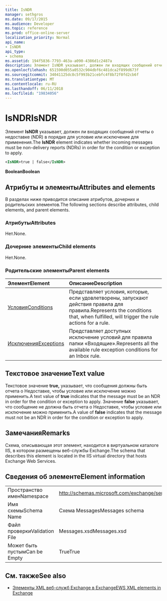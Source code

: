 ```yaml
---
title: IsNDR
manager: sethgros
ms.date: 09/17/2015
ms.audience: Developer
ms.topic: reference
ms.prod: office-online-server
localization_priority: Normal
api_name:
- IsNDR
api_type:
- schema
ms.assetid: 194f5836-7793-463a-a090-4386d1c2487a
description: Элемент IsNDR указывает, должен ли входящих сообщений отчеты о недоставке (NDR) в порядке для условие или исключение для применения.
ms.openlocfilehash: 651590d055a0532c904dbf6c481dca2f899d673f
ms.sourcegitcommit: 34041125dc8c5f993b21cebfc4f8b72f0fd2cb6f
ms.translationtype: MT
ms.contentlocale: ru-RU
ms.lasthandoff: 06/11/2018
ms.locfileid: "19834056"
---
```

# <a name="isndr"></a><span data-ttu-id="87fc0-103">IsNDR</span><span class="sxs-lookup"><span data-stu-id="87fc0-103">IsNDR</span></span>

<span data-ttu-id="87fc0-104">Элемент **IsNDR** указывает, должен ли входящих сообщений отчеты о недоставке (NDR) в порядке для условие или исключение для применения.</span><span class="sxs-lookup"><span data-stu-id="87fc0-104">The **IsNDR** element indicates whether incoming messages must be non-delivery reports (NDRs) in order for the condition or exception to apply.</span></span> 
  
```XML
<IsNDR>true | false</IsNDR>
```

 <span data-ttu-id="87fc0-105">**Boolean**</span><span class="sxs-lookup"><span data-stu-id="87fc0-105">**Boolean**</span></span>
## <a name="attributes-and-elements"></a><span data-ttu-id="87fc0-106">Атрибуты и элементы</span><span class="sxs-lookup"><span data-stu-id="87fc0-106">Attributes and elements</span></span>

<span data-ttu-id="87fc0-107">В разделах ниже приводится описание атрибутов, дочерних и родительских элементов.</span><span class="sxs-lookup"><span data-stu-id="87fc0-107">The following sections describe attributes, child elements, and parent elements.</span></span>
  
### <a name="attributes"></a><span data-ttu-id="87fc0-108">Атрибуты</span><span class="sxs-lookup"><span data-stu-id="87fc0-108">Attributes</span></span>

<span data-ttu-id="87fc0-109">Нет.</span><span class="sxs-lookup"><span data-stu-id="87fc0-109">None.</span></span>
  
### <a name="child-elements"></a><span data-ttu-id="87fc0-110">Дочерние элементы</span><span class="sxs-lookup"><span data-stu-id="87fc0-110">Child elements</span></span>

<span data-ttu-id="87fc0-111">Нет.</span><span class="sxs-lookup"><span data-stu-id="87fc0-111">None.</span></span>
  
### <a name="parent-elements"></a><span data-ttu-id="87fc0-112">Родительские элементы</span><span class="sxs-lookup"><span data-stu-id="87fc0-112">Parent elements</span></span>

|<span data-ttu-id="87fc0-113">**Элемент**</span><span class="sxs-lookup"><span data-stu-id="87fc0-113">**Element**</span></span>|<span data-ttu-id="87fc0-114">**Описание**</span><span class="sxs-lookup"><span data-stu-id="87fc0-114">**Description**</span></span>|
|:-----|:-----|
|[<span data-ttu-id="87fc0-115">Условия</span><span class="sxs-lookup"><span data-stu-id="87fc0-115">Conditions</span></span>](conditions.md) <br/> |<span data-ttu-id="87fc0-116">Представляет условия, которые, если удовлетворены, запускают действия правила для правила.</span><span class="sxs-lookup"><span data-stu-id="87fc0-116">Represents the conditions that, when fulfilled, will trigger the rule actions for a rule.</span></span>  <br/> |
|[<span data-ttu-id="87fc0-117">Исключения</span><span class="sxs-lookup"><span data-stu-id="87fc0-117">Exceptions</span></span>](exceptions.md) <br/> |<span data-ttu-id="87fc0-118">Представляет доступных исключение условий для правила папки «Входящие».</span><span class="sxs-lookup"><span data-stu-id="87fc0-118">Represents all the available rule exception conditions for an Inbox rule.</span></span>  <br/> |
   
## <a name="text-value"></a><span data-ttu-id="87fc0-119">Текстовое значение</span><span class="sxs-lookup"><span data-stu-id="87fc0-119">Text value</span></span>

<span data-ttu-id="87fc0-120">Текстовое значение **true,** указывает, что сообщения должны быть отчета о Недоставке, чтобы условие или исключение можно применить.</span><span class="sxs-lookup"><span data-stu-id="87fc0-120">A text value of **true** indicates that the message must be an NDR in order for the condition or exception to apply.</span></span> <span data-ttu-id="87fc0-121">Значение **false** указывает, что сообщение не должна быть отчета о Недоставке, чтобы условие или исключение можно применить.</span><span class="sxs-lookup"><span data-stu-id="87fc0-121">A value of **false** indicates that the message must not be an NDR in order for the condition or exception to apply.</span></span> 
  
## <a name="remarks"></a><span data-ttu-id="87fc0-122">Замечания</span><span class="sxs-lookup"><span data-stu-id="87fc0-122">Remarks</span></span>

<span data-ttu-id="87fc0-123">Схема, описывающая этот элемент, находится в виртуальном каталоге IIS, в котором размещены веб-службы Exchange.</span><span class="sxs-lookup"><span data-stu-id="87fc0-123">The schema that describes this element is located in the IIS virtual directory that hosts Exchange Web Services.</span></span>
  
## <a name="element-information"></a><span data-ttu-id="87fc0-124">Сведения об элементе</span><span class="sxs-lookup"><span data-stu-id="87fc0-124">Element information</span></span>

|||
|:-----|:-----|
|<span data-ttu-id="87fc0-125">Пространство имен</span><span class="sxs-lookup"><span data-stu-id="87fc0-125">Namespace</span></span>  <br/> |http://schemas.microsoft.com/exchange/services/2006/messages  <br/> |
|<span data-ttu-id="87fc0-126">Имя схемы</span><span class="sxs-lookup"><span data-stu-id="87fc0-126">Schema Name</span></span>  <br/> |<span data-ttu-id="87fc0-127">Схема Messages</span><span class="sxs-lookup"><span data-stu-id="87fc0-127">Messages schema</span></span>  <br/> |
|<span data-ttu-id="87fc0-128">Файл проверки</span><span class="sxs-lookup"><span data-stu-id="87fc0-128">Validation File</span></span>  <br/> |<span data-ttu-id="87fc0-129">Messages.xsd</span><span class="sxs-lookup"><span data-stu-id="87fc0-129">Messages.xsd</span></span>  <br/> |
|<span data-ttu-id="87fc0-130">Может быть пустым</span><span class="sxs-lookup"><span data-stu-id="87fc0-130">Can be Empty</span></span>  <br/> |<span data-ttu-id="87fc0-131">True</span><span class="sxs-lookup"><span data-stu-id="87fc0-131">True</span></span>  <br/> |
   
## <a name="see-also"></a><span data-ttu-id="87fc0-132">См. также</span><span class="sxs-lookup"><span data-stu-id="87fc0-132">See also</span></span>



- [<span data-ttu-id="87fc0-133">Элементы XML веб-служб Exchange в Exchange</span><span class="sxs-lookup"><span data-stu-id="87fc0-133">EWS XML elements in Exchange</span></span>](ews-xml-elements-in-exchange.md)

